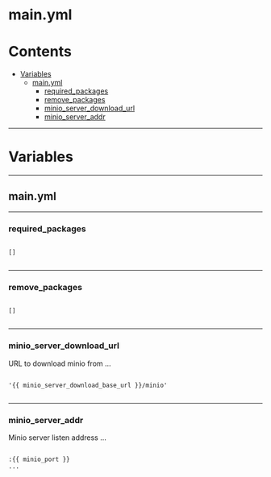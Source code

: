
main.yml
========

Contents
========

* [Variables](#variables)
	* [main.yml](#mainyml)
		* [required_packages](#required_packages)
		* [remove_packages](#remove_packages)
		* [minio_server_download_url](#minio_server_download_url)
		* [minio_server_addr](#minio_server_addr)
  
---
# Variables
  
---
## main.yml
  
---
### required_packages
  
```

[]
  
```  
---
### remove_packages
  
```

[]
  
```  
---
### minio_server_download_url


URL to download minio from
...
  
```

'{{ minio_server_download_base_url }}/minio'
  
```  
---
### minio_server_addr


Minio server listen address
...
  
```

:{{ minio_port }}
...
  
```